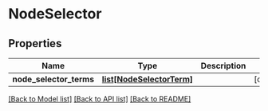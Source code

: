 # NodeSelector

## Properties
Name | Type | Description | Notes
------------ | ------------- | ------------- | -------------
**node_selector_terms** | [**list[NodeSelectorTerm]**](NodeSelectorTerm.md) |  | [optional] 

[[Back to Model list]](../README.md#documentation-for-models) [[Back to API list]](../README.md#documentation-for-api-endpoints) [[Back to README]](../README.md)

